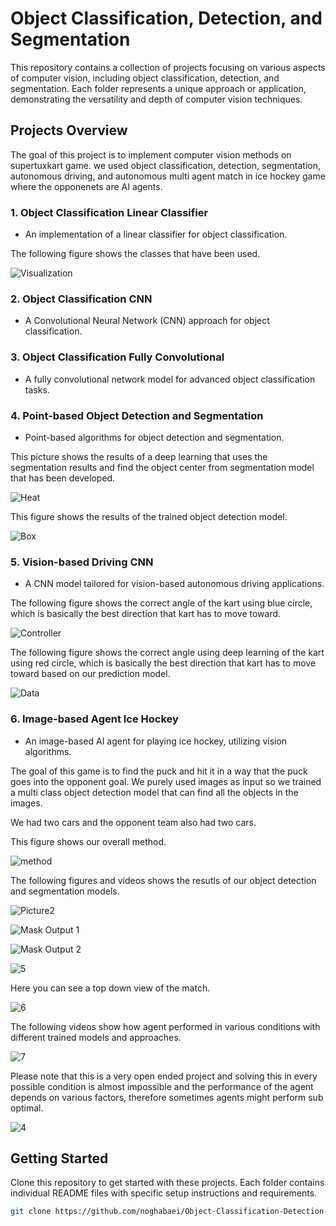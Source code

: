 # Object Classification, Detection, and Segmentation

This repository contains a collection of projects focusing on various aspects of computer vision, including object classification, detection, and segmentation. Each folder represents a unique approach or application, demonstrating the versatility and depth of computer vision techniques.

## Projects Overview
The goal of this project is to implement computer vision methods on supertuxkart game. we used object classification, detection, segmentation, autonomous driving, and autonomous multi agent match in ice hockey game where the opponenets are AI agents.

### 1. Object Classification Linear Classifier
- An implementation of a linear classifier for object classification.

The following figure shows the classes that have been used.

![Visualization](/images/viz.png)

### 2. Object Classification CNN
- A Convolutional Neural Network (CNN) approach for object classification.


### 3. Object Classification Fully Convolutional
- A fully convolutional network model for advanced object classification tasks.


### 4. Point-based Object Detection and Segmentation
- Point-based algorithms for object detection and segmentation.

This picture shows the results of a deep learning that uses the segmentation results and find the object center from segmentation model that has been developed.
  
![Heat](/images/heat.png)
  
This figure shows the results of the trained object detection model.
  
![Box](/images/box.png)
  
### 5. Vision-based Driving CNN
- A CNN model tailored for vision-based autonomous driving applications.

The following figure shows the correct angle of the kart using blue circle, which is basically the best direction that kart has to move toward.
  
![Controller](/images/controller.png)
  
The following figure shows the correct angle using deep learning of the kart using red circle, which is basically the best direction that kart has to move toward based on our prediction model.
  
![Data](/images/data.png)

### 6. Image-based Agent Ice Hockey
- An image-based AI agent for playing ice hockey, utilizing vision algorithms.

The goal of this game is to find the puck and hit it in a way that the puck goes into the opponent goal. We purely used images as input so we trained a multi class object detection model that can find all the objects in the images.

We had two cars and the opponent team also had two cars.

This figure shows our overall method. 

![method](/images/2.png)

The following figures and videos shows the resutls of our object detection and segmentation models.

![Picture2](/images/Picture2.png)
  
![Mask Output 1](/images/mask_output1.png)
  
![Mask Output 2](/images/mask_output2.png)

![5](https://github.com/noghabaei/Object-Classification-Detection-and-Segmentation/assets/15921300/29ba3260-66e0-40d2-bddd-b58ad54645d4)

Here you can see a top down view of the match. 

![6](https://github.com/noghabaei/Object-Classification-Detection-and-Segmentation/assets/15921300/acbb939e-9e29-448d-a802-fe9c9424950b)

The following videos show how agent performed in various conditions with different trained models and approaches. 

![7](https://github.com/noghabaei/Object-Classification-Detection-and-Segmentation/assets/15921300/a31b341d-bee2-4840-9145-9c4a633bd25b)

Please note that this is a very open ended project and solving this in every possible condition is almost impossible and the performance of the agent depends on various factors, therefore sometimes agents might perform sub optimal.
  
![4](https://github.com/noghabaei/Object-Classification-Detection-and-Segmentation/assets/15921300/7e0a3a80-f8cc-46f0-9db6-9c0ba11c1ca8)



## Getting Started

Clone this repository to get started with these projects. Each folder contains individual README files with specific setup instructions and requirements.

```bash
git clone https://github.com/noghabaei/Object-Classification-Detection-and-Segmentation.git

